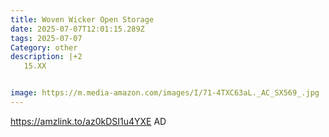 ```yaml
---
title: Woven Wicker Open Storage
date: 2025-07-07T12:01:15.289Z
tags: 2025-07-07
Category: other
description: |+2
   15.XX


image: https://m.media-amazon.com/images/I/71-4TXC63aL._AC_SX569_.jpg
---
```

https://amzlink.to/az0kDSI1u4YXE  AD